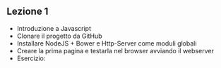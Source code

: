 ## Lezione 1

- Introduzione a Javascript
- Clonare il progetto da GitHub
- Installare NodeJS + Bower e Http-Server come moduli globali
- Creare la prima pagina e testarla nel browser avviando il webserver
- Esercizio:
